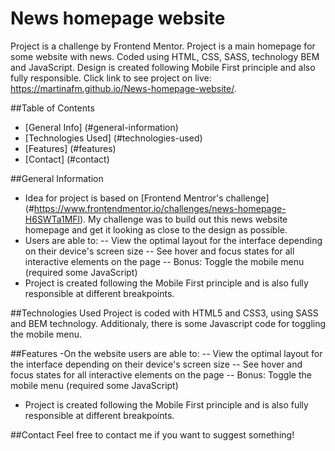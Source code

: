 # News homepage website
Project is a challenge by Frontend Mentor. Project is a main homepage for some website with news. Coded using HTML, CSS, SASS, technology BEM and JavaScript. Design is created following Mobile First principle and also fully responsible. Click link to see project on live: https://martinafm.github.io/News-homepage-website/.

##Table of Contents
* [General Info] (#general-information)
* [Technologies Used] (#technologies-used)
* [Features] (#features)
* [Contact] (#contact)

##General Information
- Idea for project is based on [Frontend Mentror's challenge] (#https://www.frontendmentor.io/challenges/news-homepage-H6SWTa1MFl). My challenge was to build out this news website homepage and get it looking as close to the design as possible.
- Users are able to:
-- View the optimal layout for the interface depending on their device's screen size
-- See hover and focus states for all interactive elements on the page
-- Bonus: Toggle the mobile menu (required some JavaScript)
- Project is created following the Mobile First principle and is also fully responsible at different breakpoints.

##Technologies Used
Project is coded with HTML5 and CSS3, using SASS and BEM technology. Additionaly, there is some Javascript code for toggling the mobile menu.

##Features
-On the website users are able to:
-- View the optimal layout for the interface depending on their device's screen size
-- See hover and focus states for all interactive elements on the page
-- Bonus: Toggle the mobile menu (required some JavaScript)
- Project is created following the Mobile First principle and is also fully responsible at different breakpoints.

##Contact 
Feel free to contact me if you want to suggest something!
